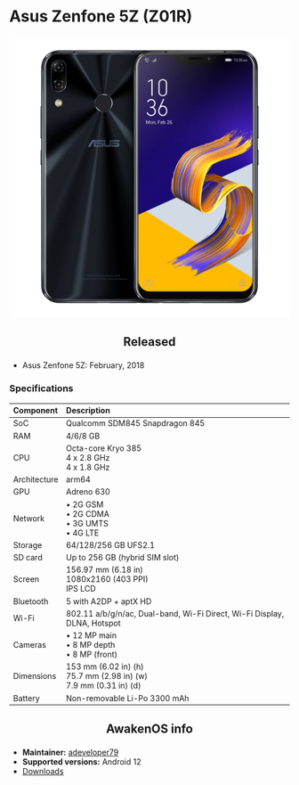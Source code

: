 # Asus Zenfone 5Z (Z01R)

![Z01R](/images/Z01R.png)

## <p align="center"> Released </p>
- Asus Zenfone 5Z: February, 2018

### Specifications
**Component**	| **Description**
:---------------|:---------------
SoC		| Qualcomm SDM845 Snapdragon 845
RAM		| 4/6/8 GB
CPU		| Octa-core Kryo 385 <br /> 4 x 2.8 GHz <br /> 4 x 1.8 GHz
Architecture	| arm64
GPU		| Adreno 630
Network		| • 2G GSM <br /> • 2G CDMA <br /> • 3G UMTS <br /> • 4G LTE
Storage		| 64/128/256 GB UFS2.1
SD card		| Up to 256 GB (hybrid SIM slot)
Screen		| 156.97 mm (6.18 in) <br /> 1080x2160 (403 PPI) <br /> IPS LCD
Bluetooth	| 5 with A2DP + aptX HD
Wi-Fi		| 802.11 a/b/g/n/ac, Dual-band, Wi-Fi Direct, Wi-Fi Display, DLNA, Hotspot
Cameras		| • 12 MP main <br /> • 8 MP depth <br /> • 8 MP (front)
Dimensions	| 153 mm (6.02 in) (h) <br /> 75.7 mm (2.98 in) (w) <br /> 7.9 mm (0.31 in) (d)
Battery		| Non-removable Li-Po 3300 mAh

## <p align="center"> AwakenOS info </p>
* **Maintainer:**	  [adeveloper79](https://github.com/adeveloper79)
* **Supported versions:** Android 12
* [Downloads](https://sourceforge.net/projects/project-awaken/files/Z01R/)
